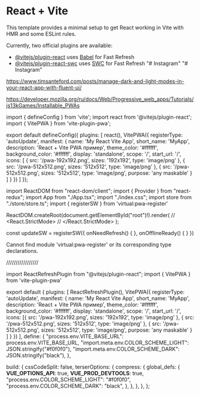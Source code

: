 # React + Vite

This template provides a minimal setup to get React working in Vite with HMR and some ESLint rules.

Currently, two official plugins are available:

- [@vitejs/plugin-react](https://github.com/vitejs/vite-plugin-react/blob/main/packages/plugin-react/README.md) uses [Babel](https://babeljs.io/) for Fast Refresh
- [@vitejs/plugin-react-swc](https://github.com/vitejs/vite-plugin-react-swc) uses [SWC](https://swc.rs/) for Fast Refresh
"# Instagram" 
"# Instagram"

https://www.timsanteford.com/posts/manage-dark-and-light-modes-in-your-react-app-with-fluent-ui/ 

https://developer.mozilla.org/ru/docs/Web/Progressive_web_apps/Tutorials/js13kGames/Installable_PWAs

import { defineConfig } from 'vite';
import react from '@vitejs/plugin-react';
import { VitePWA } from 'vite-plugin-pwa';

export default defineConfig({
  plugins: [
    react(),
    VitePWA({
      registerType: 'autoUpdate',
      manifest: {
        name: 'My React Vite App',
        short_name: 'MyApp',
        description: 'React + Vite PWA пример',
        theme_color: '#ffffff',
        background_color: '#ffffff',
        display: 'standalone',
        scope: '/',
        start_url: '/',
        icons: [
          {
            src: '/pwa-192x192.png',
            sizes: '192x192',
            type: 'image/png'
          },
          {
            src: '/pwa-512x512.png',
            sizes: '512x512',
            type: 'image/png'
          },
          {
            src: '/pwa-512x512.png',
            sizes: '512x512',
            type: 'image/png',
            purpose: 'any maskable'
          }
        ]
      }
    })
  ]
});

import ReactDOM from "react-dom/client";
import { Provider } from "react-redux";
import App from "./App.tsx";
import "./index.css";
import store from "./store/store.ts";
import { registerSW } from 'virtual:pwa-register'

ReactDOM.createRoot(document.getElementById("root")!).render(
    // <React.StrictMode>
    <Provider store={store}>
        <App />
    </Provider>
    // </React.StrictMode>
);

const updateSW = registerSW({
    onNeedRefresh() { },
    onOfflineReady() { }
})

Cannot find module 'virtual:pwa-register' or its corresponding type declarations.

/////////////////

import ReactRefreshPlugin from "@vitejs/plugin-react";
import { VitePWA } from 'vite-plugin-pwa'

export default {
  plugins: [
    ReactRefreshPlugin(),
    VitePWA({
      registerType: 'autoUpdate',
      manifest: {
        name: 'My React Vite App',
        short_name: 'MyApp',
        description: 'React + Vite PWA пример',
        theme_color: '#ffffff',
        background_color: '#ffffff',
        display: 'standalone',
        scope: '/',
        start_url: '/',
        icons: [{
          src: '/pwa-192x192.png',
          sizes: '192x192',
          type: 'image/png'
        },
        {
          src: '/pwa-512x512.png',
          sizes: '512x512',
          type: 'image/png'
        },
        {
          src: '/pwa-512x512.png',
          sizes: '512x512',
          type: 'image/png',
          purpose: 'any maskable'
        }
        ]
      }
    })
  ],
  define: {
    "process.env.VITE_BASE_URL": process.env.VITE_BASE_URL,
    "import.meta.env.COLOR_SCHEME_LIGHT": JSON.stringify("#f0f0f0"),
    "import.meta.env.COLOR_SCHEME_DARK": JSON.stringify("black"),
  },

  build: {
    cssCodeSplit: false,
    terserOptions: {
      compress: {
        global_defs: {
          __VUE_OPTIONS_API__: true,
          __VUE_PROD_DEVTOOLS__: true,
          "process.env.COLOR_SCHEME_LIGHT": "#f0f0f0",
          "process.env.COLOR_SCHEME_DARK": "black",
        },
      },
    },
  },
};

